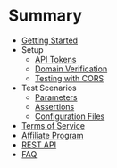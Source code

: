 # Summary

* [Getting Started](getting-started.md)
* Setup
  * [API Tokens](api-tokens.md)
  * [Domain Verification](domain-verification.md)
  * [Testing with CORS](testing-with-cors.md)
* Test Scenarios
  * [Parameters](parameters.md)
  * [Assertions](assertions.md)
  * [Configuration Files](test-configurations.md)
* [Terms of Service](terms-of-service.md)
* [Affiliate Program](affiliate-program.md)
* [REST API](rest-api.md)
* [FAQ](faq.md)

